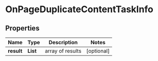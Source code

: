 # OnPageDuplicateContentTaskInfo


## Properties

| Name | Type | Description | Notes |
|------------ | ------------- | ------------- | -------------|
**result** | **List<OnPageDuplicateContentResultInfo>** | array of results |[optional]|